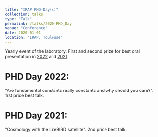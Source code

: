 ```yaml
---
title: "IRAP PHD-Day(s)"
collection: talks
type: "Talk"
permalink: /talks/2020-PHD_Day
venue: "Conference"
date: 2020-01-01
location: "IRAP, Toulouse"
---
```

Yearly event of the laboratory. First and second prize for best oral presentation in [2022](https://www.irap.omp.eu/doctorants-irap/en/phd-day-2022/) and [2021](https://www.irap.omp.eu/doctorants-irap/en/phd-day-2021/).


# PHD Day 2022:

"Are fundamental constants really constants and why should you care?". 1rst price best talk.

# PHD Day 2021:

"Cosmology with the LiteBIRD satellite". 2nd price best talk.
